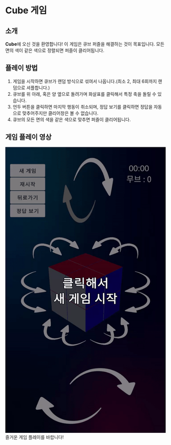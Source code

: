 # Cube 게임

## 소개

**Cube**에 오신 것을 환영합니다! 이 게임은 큐브 퍼즐을 해결하는 것이 목표입니다. 모든 면의 색이 같은 색으로 정렬되면 퍼즐이 클리어됩니다.

## 플레이 방법

1. 게임을 시작하면 큐브가 랜덤 방식으로 섞여서 나옵니다.(최소 2, 최대 6회까지 랜덤으로 셔플합니다.)
2. 큐브를 위 아래, 혹은 양 옆으로 돌려가며 화살표를 클릭해서 특정 축을 돌릴 수 있습니다.
3. 언두 버튼을 클릭하면 마지막 행동이 취소되며, 정답 보기를 클릭하면 정답을 자동으로 맞추어주지만 클리어창은 볼 수 없습니다.
4. 큐브의 모든 면의 색을 같은 색으로 맞추면 퍼즐이 클리어됩니다.

## 게임 플레이 영상

![playsample](https://github.com/KwangHun-Song/Cube/blob/main/program/Recordings/playSample.gif)
즐거운 게임 플레이를 바랍니다!
